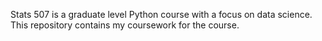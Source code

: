 Stats 507 is a graduate level Python course with a focus on data science.  This repository contains my coursework for the course.
